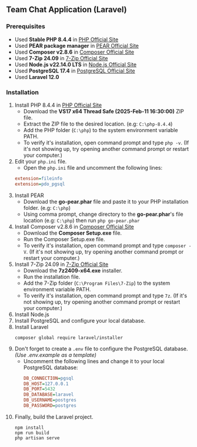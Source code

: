 ## Team Chat Application (Laravel)

### Prerequisites
- Used **Stable PHP 8.4.4** in [PHP Official Site](https://www.php.net/downloads)
- Used **PEAR package manager** in [PEAR Official Site](https://pear.php.net/manual/en/installation.getting.php)
- Used **Composer v2.8.6** in [Composer Official Site](https://getcomposer.org/download/)
- Used **7-Zip 24.09** in [7-Zip Official Site](https://www.7-zip.org/download.html)
- Used **Node.js v22.14.0 LTS** in [Node.js Official Site](https://nodejs.org/en/download/)
- Used **PostgreSQL 17.4** in [PostgreSQL Official Site](https://www.postgresql.org/download/windows/)
- Used **Laravel 12.0**

### Installation
1. Install PHP 8.4.4 in [PHP Official Site](https://www.php.net/downloads)
   - Download the **VS17 x64 Thread Safe (2025-Feb-11 16:30:00)** ZIP file.
   - Extract the ZIP file to the desired location. (e.g: `C:\php-8.4.4`)
   - Add the PHP folder (``C:\php``) to the system environment variable PATH.
   - To verify it's installation, open command prompt and type `php -v`. (If it's not showing up, try opening another command prompt or restart your computer.)
2. Edit your `php.ini` file.
   - Open the `php.ini` file and uncomment the following lines:
   ```ini
   extension=fileinfo
   extension=pdo_pgsql
   ```
3. Install PEAR
   - Download the **go-pear.phar** file and paste it to your PHP installation folder. (e.g: `C:\php`)
   - Using comma prompt, change directory to the **go-pear.phar**'s file location (e.g: `C:\php`) then run `php go-pear.phar`
4. Install Composer v2.8.6 in [Composer Official Site](https://getcomposer.org/download/)
   - Download the **Composer Setup.exe** file.
   - Run the Composer Setup.exe file.
   - To verify it's installation, open command prompt and type `composer -V`. (If it's not showing up, try opening another command prompt or restart your computer.)
5. Install 7-Zip 24.09 in [7-Zip Official Site](https://www.7-zip.org/download.html)
   - Download the **7z2409-x64.exe** installer.
   - Run the installation file.
   - Add the 7-Zip folder (`C:\Program Files\7-Zip`) to the system environment variable PATH.
   - To verify it's installation, open command prompt and type `7z`. (If it's not showing up, try opening another command prompt or restart your computer.)
6. Install Node.js
7. Install PostgreSQL and configure your local database.
8. Install Laravel
   ```
   composer global require laravel/installer
   ```
9. Don't forget to create a `.env` file to configure the PostgreSQL database. *(Use .env.example as a template)*
   - Uncomment the following lines and change it to your local PostgreSQL database:
      ```ini
      DB_CONNECTION=pgsql
      DB_HOST=127.0.0.1
      DB_PORT=5432
      DB_DATABASE=laravel
      DB_USERNAME=postgres
      DB_PASSWORD=postgres
      ```
10. Finally, build the Laravel project.
    ```
    npm install
    npm run build
    php artisan serve
    ```